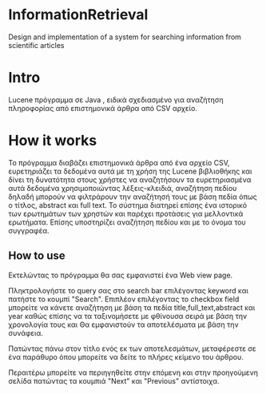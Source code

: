 # InformationRetrieval
Design and implementation of a system for searching information from scientific articles
# Intro 
Lucene πρόγραμμα σε Java , ειδικά σχεδιασμένο για αναζήτηση πληροφορίας από επιστημονικά άρθρα από CSV αρχείο.
# How it works 
Το πρόγραμμα διαβάζει επιστημονικά άρθρα από ένα αρχείο CSV, ευρετηριάζει τα δεδομένα αυτά με τη χρήση της Lucene βιβλιοθήκης και δίνει τη δυνατότητα στους χρήστες να αναζητήσουν τα ευρετηριασμένα αυτά δεδομένα χρησιμοποιώντας λέξεις-κλειδιά, αναζήτηση πεδίου δηλαδή μπορούν να φιλτράρουν την αναζήτησή τους με βάση πεδία όπως ο τίτλος, abstract και full text. Το σύστημα διατηρεί επίσης ένα ιστορικό των ερωτημάτων των χρηστών και παρέχει προτάσεις για μελλοντικά ερωτήματα. Επίσης υποστηρίζει αναζήτηση πεδίου και με το όνομα του συγγραφέα.
## How to use
Εκτελώντας το πρόγραμμα θα σας εμφανιστεί ένα Web view page.

Πληκτρολογήστε το query σας στο search bar επιλέγοντας keyword και πατήστε το κουμπί "Search".
Επιπλέον επιλέγοντας το checkbox field μπορείτε να κάνετε αναζήτηση με βάση τα πεδία title,full_text,abstract και year καθώς επίσης να τα ταξινομήσετε με φθίνουσα σειρά με βάση την χρονολογία τους και Θα εμφανιστούν τα αποτελέσματα με βάση την συνάφεια.

Πατώντας πάνω στον τίτλο ενός εκ των αποτελεσμάτων, μεταφέρεστε σε ένα παράθυρο όπου μπορείτε να δείτε το πλήρες κείμενο του άρθρου.

Περαιτέρω μπορείτε να περιηγηθείτε στην επόμενη και στην προηγούμενη σελίδα πατώντας τα κουμπιά "Next" και "Previous" αντίστοιχα.

